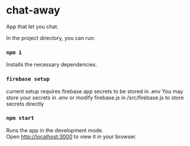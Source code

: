 # chat-away
App that let you chat.

In the project directory, you can run:

### `npm i`

Installs the necessary dependencies.

### `firebase setup`

current setup requires firebase app secrets to be stored in .env
You may store your secrets in .env or modify firebase.js in /src/firebase.js to store secrets directly

### `npm start`

Runs the app in the development mode.\
Open [http://localhost:3000](http://localhost:3000) to view it in your browser.
